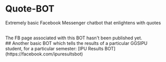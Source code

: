 # Quote-BOT
Extremely basic Facebook Messenger chatbot that enlightens with quotes

<br>
The FB page associated with this BOT hasn't been published yet.

<br>
## Another basic BOT which tells the results of a particular GGSIPU student, for a particular semester: [IPU Results BOT](https://facebook.com/ipuresultsbot)
